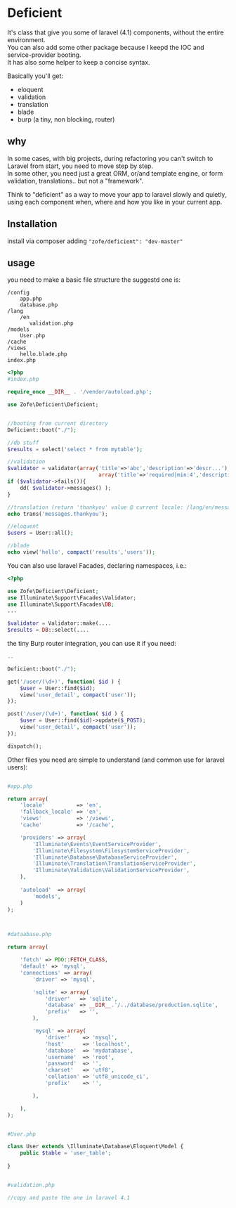 Deficient
============

It's class that give you some of laravel (4.1) components, without the entire environment.  
You can also add some other package because I keepd the IOC and service-provider booting.  
It has also some helper to keep a concise syntax.

Basically you'll get:

 - eloquent
 - validation
 - translation
 - blade
 - burp  (a tiny, non blocking, router)
  
## why

In some cases, with big projects, during refactoring you can't switch to Laravel from start, you need to move step by step.  
In some other, you need just a great ORM, or/and template engine, or form validation, translations.. but not a "framework".

Think to "deficient" as a way to move your app to laravel slowly and quietly, using each component when, where and how you like in your current app.  

## Installation

install via composer adding ```"zofe/deficient": "dev-master"```





## usage 



you need to make a basic file structure the suggestd one is: 


    /config
        app.php
        database.php
    /lang
        /en
           validation.php
    /models
        User.php
    /cache
    /views
        hello.blade.php
    index.php



```php
<?php
#index.php

require_once __DIR__ . '/vendor/autoload.php';

use Zofe\Deficient\Deficient;


//booting from current directory 
Deficient::boot("./");

//db stuff
$results = select('select * from mytable');

//validation
$validator = validator(array('title'=>'abc','description'=>'descr...'), 
                             array('title'=>'required|min:4','description'=>'required'));
if ($validator->fails()){
    dd( $validator->messages() );
}

//translation (return 'thankyou' value @ current locale: /lang/en/messages.php )
echo trans('messages.thankyou');

//eloquent
$users = User::all();

//blade
echo view('hello', compact('results','users'));
```

You can also use laravel Facades, declaring namespaces, i.e.:

```php
<?php

use Zofe\Deficient\Deficient;
use Illuminate\Support\Facades\Validator;
use Illuminate\Support\Facades\DB;
...

$validator = Validator::make(....
$results = DB::select(....

```

the tiny Burp router integration, you can use it if you need:

```php
..

Deficient::boot("./");

get('/user/(\d+)', function( $id ) {
    $user = User::find($id);
    view('user_detail', compact('user'));
});

post('/user/(\d+)', function( $id ) {
    $user = User::find($id)->update($_POST);
    view('user_detail', compact('user'));
});

dispatch();

```



Other files you need are simple to understand (and common use for laravel users):

```php

#app.php

return array(
    'locale'          => 'en',
    'fallback_locale' => 'en',
    'views'           => '/views',
    'cache'           => '/cache',

    'providers' => array(
        'Illuminate\Events\EventServiceProvider',
        'Illuminate\Filesystem\FilesystemServiceProvider',
        'Illuminate\Database\DatabaseServiceProvider',
        'Illuminate\Translation\TranslationServiceProvider',
        'Illuminate\Validation\ValidationServiceProvider',
    ),
    
    'autoload'  => array(
        'models',
    )
);



#dataabase.php

return array(

    'fetch' => PDO::FETCH_CLASS,
    'default' => 'mysql',
    'connections' => array(
        'driver' => 'mysql',

        'sqlite' => array(
            'driver'   => 'sqlite',
            'database' => __DIR__.'/../database/production.sqlite',
            'prefix'   => '',
        ),

        'mysql' => array(
            'driver'    => 'mysql',
            'host'      => 'localhost',
            'database'  => 'mydatabase',
            'username'  => 'root',
            'password'  => '',
            'charset'   => 'utf8',
            'collation' => 'utf8_unicode_ci',
            'prefix'    => '',

        ),

    ),
);


#User.php

class User extends \Illuminate\Database\Eloquent\Model {
    public $table = 'user_table';
    
}


#validation.php

//copy and paste the one in laravel 4.1  
```
